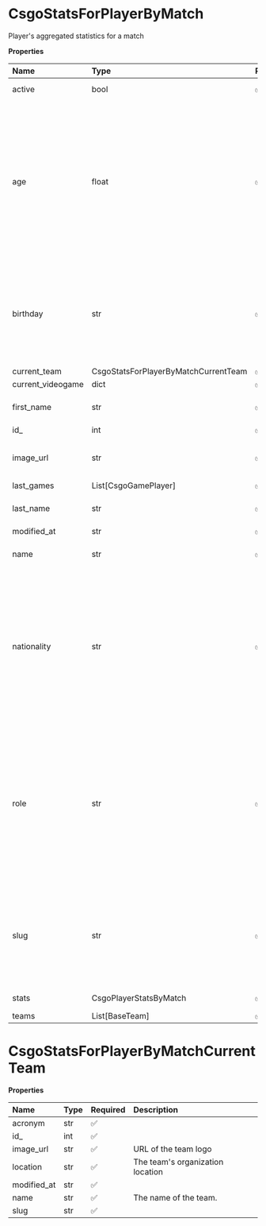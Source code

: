 # CsgoStatsForPlayerByMatch

Player's aggregated statistics for a match

**Properties**

| Name              | Type                                 | Required | Description                                                                                                                                                                                                                                    |
| :---------------- | :----------------------------------- | :------- | :--------------------------------------------------------------------------------------------------------------------------------------------------------------------------------------------------------------------------------------------- |
| active            | bool                                 | ✅       | Whether player is active                                                                                                                                                                                                                       |
| age               | float                                | ✅       | Age of the player, `null` if unknown. When `birthday` is `null`, `age` is an approxiamation. Read more about [players' age](/docs/about-players-age) <br/>**Note**: This field is only present for users running the Historical plan or above. |
| birthday          | str                                  | ✅       | Birth day of the player, `YYYY-MM-DD` format. `null` if unknown. <br/>**Note**: This field is only present for users running the Historical plan or above.                                                                                     |
| current_team      | CsgoStatsForPlayerByMatchCurrentTeam | ✅       |                                                                                                                                                                                                                                                |
| current_videogame | dict                                 | ✅       |                                                                                                                                                                                                                                                |
| first_name        | str                                  | ✅       | First name of the player. `null` if unknown                                                                                                                                                                                                    |
| id\_              | int                                  | ✅       | ID of the player                                                                                                                                                                                                                               |
| image_url         | str                                  | ✅       | URL to the photo of the player. `null` if not available.                                                                                                                                                                                       |
| last_games        | List[CsgoGamePlayer]                 | ✅       |                                                                                                                                                                                                                                                |
| last_name         | str                                  | ✅       | Last name of the player. `null` if unknown                                                                                                                                                                                                     |
| modified_at       | str                                  | ✅       |                                                                                                                                                                                                                                                |
| name              | str                                  | ✅       | Professional name of the player                                                                                                                                                                                                                |
| nationality       | str                                  | ✅       | Country code matching the nationality of the player according to the ISO 3166-1 standard (Alpha-2 code). <br/>In addition to the standard, the `XK` code is used for Kosovo. <br/>`null` if unknown                                            |
| role              | str                                  | ✅       | Role/position of the player. Field value varies depending on the video game.`null` if unknown. <br/>**Note**: role is only available for DotA 2, League of Legends, and Overwatch players. <br/>`null` for other video games.                  |
| slug              | str                                  | ✅       | Unique, human-readable identifier for the player. <br/>`id` and `slug` can be used interchangeably throughout the API.                                                                                                                         |
| stats             | CsgoPlayerStatsByMatch               | ✅       | Statistics for a match                                                                                                                                                                                                                         |
| teams             | List[BaseTeam]                       | ✅       |                                                                                                                                                                                                                                                |

# CsgoStatsForPlayerByMatchCurrentTeam

**Properties**

| Name        | Type | Required | Description                      |
| :---------- | :--- | :------- | :------------------------------- |
| acronym     | str  | ✅       |                                  |
| id\_        | int  | ✅       |                                  |
| image_url   | str  | ✅       | URL of the team logo             |
| location    | str  | ✅       | The team's organization location |
| modified_at | str  | ✅       |                                  |
| name        | str  | ✅       | The name of the team.            |
| slug        | str  | ✅       |                                  |

<!-- This file was generated by liblab | https://liblab.com/ -->
